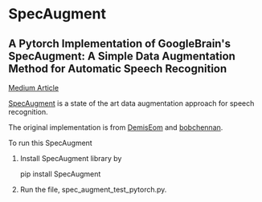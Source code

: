 # SpecAugment
## A Pytorch Implementation of GoogleBrain's SpecAugment: A Simple Data Augmentation Method for Automatic Speech Recognition
[Medium Article](https://towardsdatascience.com/sota-data-augmentation-with-google-brains-specaugment-and-pytorch-d3d1a3ce291e)

[SpecAugment](https://ai.googleblog.com/2019/04/specaugment-new-data-augmentation.html) is a state of the art data augmentation approach for speech recognition.

The original implementation is from [DemisEom](https://github.com/DemisEom/SpecAugment) and  [bobchennan](https://github.com/bobchennan/sparse_image_warp_pytorch). 

To run this SpecAugment 
1. Install SpecAugment library by 

    pip install SpecAugment

2. Run the file, spec_augment_test_pytorch.py. 


